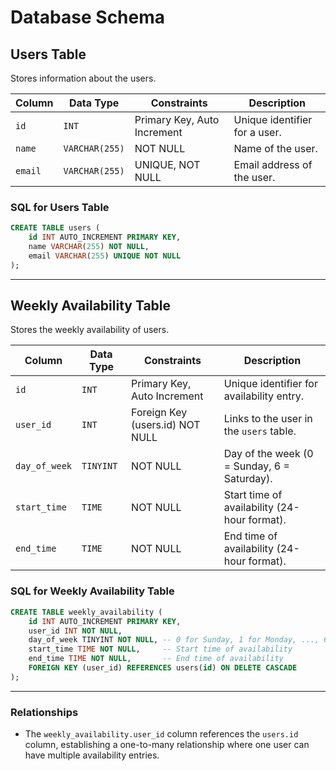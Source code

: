 
# **Database Schema**

## **Users Table**
Stores information about the users.

| Column    | Data Type        | Constraints                  | Description                   |
|-----------|------------------|------------------------------|-------------------------------|
| `id`      | `INT`            | Primary Key, Auto Increment  | Unique identifier for a user.|
| `name`    | `VARCHAR(255)`   | NOT NULL                    | Name of the user.            |
| `email`   | `VARCHAR(255)`   | UNIQUE, NOT NULL             | Email address of the user.   |

### **SQL for Users Table**
```sql
CREATE TABLE users (
    id INT AUTO_INCREMENT PRIMARY KEY,
    name VARCHAR(255) NOT NULL,
    email VARCHAR(255) UNIQUE NOT NULL
);
```

---

## **Weekly Availability Table**
Stores the weekly availability of users.

| Column         | Data Type      | Constraints                  | Description                                   |
|----------------|----------------|------------------------------|-----------------------------------------------|
| `id`           | `INT`          | Primary Key, Auto Increment  | Unique identifier for availability entry.     |
| `user_id`      | `INT`          | Foreign Key (users.id) NOT NULL | Links to the user in the `users` table.       |
| `day_of_week`  | `TINYINT`      | NOT NULL                    | Day of the week (0 = Sunday, 6 = Saturday).  |
| `start_time`   | `TIME`         | NOT NULL                    | Start time of availability (24-hour format). |
| `end_time`     | `TIME`         | NOT NULL                    | End time of availability (24-hour format).   |

### **SQL for Weekly Availability Table**
```sql
CREATE TABLE weekly_availability (
    id INT AUTO_INCREMENT PRIMARY KEY,
    user_id INT NOT NULL,
    day_of_week TINYINT NOT NULL, -- 0 for Sunday, 1 for Monday, ..., 6 for Saturday
    start_time TIME NOT NULL,     -- Start time of availability
    end_time TIME NOT NULL,       -- End time of availability
    FOREIGN KEY (user_id) REFERENCES users(id) ON DELETE CASCADE
);
```

---

### **Relationships**
- The `weekly_availability.user_id` column references the `users.id` column, establishing a one-to-many relationship where one user can have multiple availability entries.
